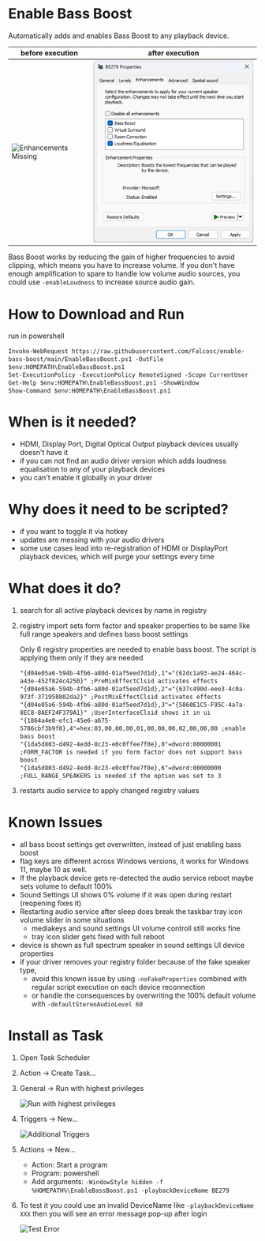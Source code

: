 # Enable Bass Boost
Automatically adds and enables Bass Boost to any playback device.

| before execution | after execution |
| --------------- | -------------- |
| ![Enhancements Missing](EnhancementsMissing.png)  | ![Bass Boost Added](BassBoostAdded.png)  |

Bass Boost works by reducing the gain of higher frequencies to avoid clipping, which means you have to increase volume. If you don't have enough amplification to spare to handle low volume audio sources, you could use `-enableLoudness` to increase source audio gain.

# How to Download and Run
run in powershell
```
Invoke-WebRequest https://raw.githubusercontent.com/Falcosc/enable-bass-boost/main/EnableBassBoost.ps1 -OutFile $env:HOMEPATH\EnableBassBoost.ps1
Set-ExecutionPolicy -ExecutionPolicy RemoteSigned -Scope CurrentUser
Get-Help $env:HOMEPATH\EnableBassBoost.ps1 -ShowWindow
Show-Command $env:HOMEPATH\EnableBassBoost.ps1
```
# When is it needed?
- HDMI, Display Port, Digital Optical Output playback devices usually doesn't have it
- if you can not find an audio driver version which adds loudness equalisation to any of your playback devices
- you can't enable it globally in your driver

# Why does it need to be scripted?
- if you want to toggle it via hotkey
- updates are messing with your audio drivers
- some use cases lead into re-registration of HDMI or DisplayPort playback devices, which will purge your settings every time

# What does it do?
1. search for all active playback devices by name in registry
1. registry import sets form factor and speaker properties to be same like full range speakers and defines bass boost settings
    
    Only 6 registry properties are needed to enable bass boost. The script is applying them only if they are needed
    ```
    "{d04e05a6-594b-4fb6-a80d-01af5eed7d1d},1"="{62dc1a93-ae24-464c-a43e-452f824c4250}" ;PreMixEffectClsid activates effects
    "{d04e05a6-594b-4fb6-a80d-01af5eed7d1d},2"="{637c490d-eee3-4c0a-973f-371958802da2}" ;PostMixEffectClsid activates effects
    "{d04e05a6-594b-4fb6-a80d-01af5eed7d1d},3"="{5860E1C5-F95C-4a7a-8EC8-8AEF24F379A1}" ;UserInterfaceClsid shows it in ui
    "{1864a4e0-efc1-45e6-a675-5786cbf3b9f0},4"=hex:03,00,00,00,01,00,00,00,02,00,00,00 ;enable bass boost
    "{1da5d803-d492-4edd-8c23-e0c0ffee7f0e},0"=dword:00000001 ;FORM_FACTOR is needed if you form factor does not support bass boost
    "{1da5d803-d492-4edd-8c23-e0c0ffee7f0e},6"=dword:00000000 ;FULL_RANGE_SPEAKERS is needed if the option was set to 3
    ```
1. restarts audio service to apply changed registry values

# Known Issues
- all bass boost settings get overwritten, instead of just enabling bass boost
- flag keys are different across Windows versions, it works for Windows 11, maybe 10 as well.
- If the playback device gets re-detected the audio service reboot maybe sets volume to default 100%
- Sound Settings UI shows 0% volume if it was open during restart (reopening fixes it)
- Restarting audio service after sleep does break the taskbar tray icon volume slider in some situations
    - mediakeys and sound settings UI volume controll still works fine
    - tray icon slider gets fixed with full reboot
- device is shown as full spectrum speaker in sound settings UI device properties
- if your driver removes your registry folder because of the fake speaker type,
    - avoid this known issue by using `-noFakeProperties` combined with regular script execution on each device reconnection
    - or handle the consequences by overwriting the 100% default volume with `-defaultStereoAudioLevel 60`

# Install as Task
1. Open Task Scheduler
1. Action -> Create Task...
1. General -> Run with highest privileges
  
    ![Run with highest privileges](TaskAdmin.png)
1. Triggers -> New...
  
    ![Additional Triggers](TaskTrigger.png)
1. Actions -> New...
    - Action: Start a program
    - Program: powershell
    - Add arguments: `-WindowStyle hidden -f %HOMEPATH%\EnableBassBoost.ps1 -playbackDeviceName BE279`
1. To test it you could use an invalid DeviceName like `-playbackDeviceName XXX` then you will see an error message pop-up after login
  
    ![Test Error](ErrorTest.png)
